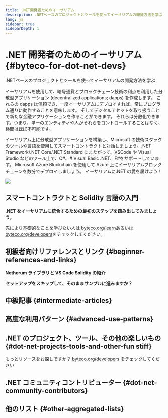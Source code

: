 ```yaml
---
title: .NET開発者ためのイーサリアム
description: .NETベースのプロジェクトとツールを使ってイーサリアムの開発方法を学ぶ
lang: ja
sidebar: true
sidebarDepth: 1
---
```


# .NET 開発者のためのイーサリアム {#byteco-for-dot-net-devs}

<div class="featured">.NETベースのプロジェクトとツールを使ってイーサリアムの開発方法を学ぶ</div>

イーサリアムを使用して、暗号通貨とブロックチェーン技術の利点を利用した分散型アプリケーション (decentralized applications; dapps) を作成します。 これらの dapps は信頼でき、一度イーサリアムにデプロイすれば、常にプログラム通りに動作することを意味します。 そしてデジタルアセットを取り扱うことで新たな金融アプリケーションを作ることができます。 それらは分散化できます。つまり、単一のエンティティや人がそれらをコントロールすることはなく、検閲はほぼ不可能です。

イーサリアム上に分散型アプリケーションを構築し、Microsoft の技術スタックのツールや言語を使用してスマートコントラクトと対話しましょう。.NET Framework/.NET Core/.NET Standard にまたがって、VSCode や Visual Studio などのツール上で、C#、# Visual Basic .NET、F#をサポートしています。 Microsoft Azure Blockchain を使用して Azure 上にイーサリアムブロックチェーンを数分でデプロイしましょう。 イーサリアムに.NET の愛を届けよう！

<img src="https://raw.githubusercontent.com/Nethereum/Nethereum/master/logos/logo192x192t.png" />

## スマートコントラクトと Solidity 言語の入門

**.NET をイーサリアムに統合するための最初のステップを踏み出してみましょう。**

先により基礎的なことを学びたい人は [byteco.org/learn](/ja/learn/)あるいは[byteco.org/developers](/developers/)をチェックしてください。



## 初級者向けリファレンスとリンク {#beginner-references-and-links}

**Netherum ライブラリと VS Code Solidity の紹介**



**セットアップをスキップして、そのままサンプルに進みますか？**



## 中級記事 {#intermediate-articles}



## 高度な利用パターン {#advanced-use-patterns}



## .NET のプロジェクト、ツール、その他の楽しいもの{#dot-net-projects-tools-and-other-fun stiff}



もっとリソースをお探しですか？ [byteco.org/developers](/ja/developers/) をチェックしてください

## .NET コミュニティコントリビューター {#dot-net-community-contributors}


## 他のリスト {#other-aggregated-lists}

